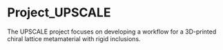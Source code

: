 # Project_UPSCALE
The UPSCALE project focuses on developing a workflow for a 3D-printed chiral lattice metamaterial with rigid inclusions.
